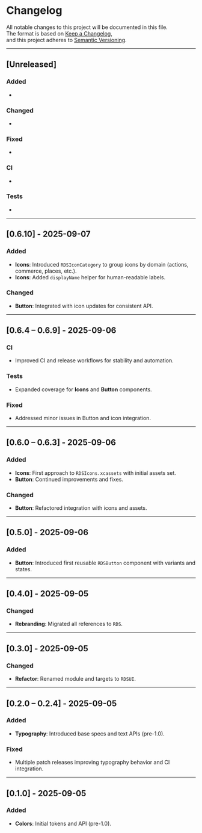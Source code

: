 # Changelog
All notable changes to this project will be documented in this file.  
The format is based on [Keep a Changelog](https://keepachangelog.com/en/1.1.0/),  
and this project adheres to [Semantic Versioning](https://semver.org/).

---

## [Unreleased]
### Added
-
### Changed
-
### Fixed
-
### CI
-
### Tests
-

---

## [0.6.10] - 2025-09-07
### Added
- **Icons**: Introduced `RDSIconCategory` to group icons by domain (actions, commerce, places, etc.).
- **Icons**: Added `displayName` helper for human-readable labels.

### Changed
- **Button**: Integrated with icon updates for consistent API.

---

## [0.6.4 – 0.6.9] - 2025-09-06
### CI
- Improved CI and release workflows for stability and automation.

### Tests
- Expanded coverage for **Icons** and **Button** components.

### Fixed
- Addressed minor issues in Button and icon integration.

---

## [0.6.0 – 0.6.3] - 2025-09-06
### Added
- **Icons**: First approach to `RDSIcons.xcassets` with initial assets set.
- **Button**: Continued improvements and fixes.

### Changed
- **Button**: Refactored integration with icons and assets.

---

## [0.5.0] - 2025-09-06
### Added
- **Button**: Introduced first reusable `RDSButton` component with variants and states.

---

## [0.4.0] - 2025-09-05
### Changed
- **Rebranding**: Migrated all references to `RDS`.

---

## [0.3.0] - 2025-09-05
### Changed
- **Refactor**: Renamed module and targets to `RDSUI`.

---

## [0.2.0 – 0.2.4] - 2025-09-05
### Added
- **Typography**: Introduced base specs and text APIs (pre-1.0).

### Fixed
- Multiple patch releases improving typography behavior and CI integration.

---

## [0.1.0] - 2025-09-05
### Added
- **Colors**: Initial tokens and API (pre-1.0).

